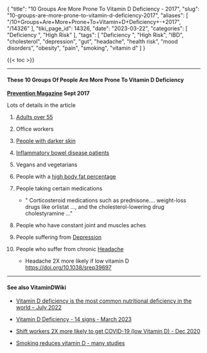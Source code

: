 {
    "title": "10 Groups Are More Prone To Vitamin D Deficiency - 2017",
    "slug": "10-groups-are-more-prone-to-vitamin-d-deficiency-2017",
    "aliases": [
        "/10+Groups+Are+More+Prone+To+Vitamin+D+Deficiency+-+2017",
        "/14326"
    ],
    "tiki_page_id": 14326,
    "date": "2023-03-22",
    "categories": [
        "Deficiency ",
        "High Risk"
    ],
    "tags": [
        "Deficiency ",
        "High Risk",
        "IBD",
        "cholesterol",
        "depression",
        "gut",
        "headache",
        "health risk",
        "mood disorders",
        "obesity",
        "pain",
        "smoking",
        "vitamin d"
    ]
}


{{< toc >}} 

---

#### These 10 Groups Of People Are More Prone To Vitamin D Deficiency

 **[Prevention Magazine](https://www.prevention.com/health/a20488821/risk-for-vitamin-d-deficiency/) Sept 2017** 

Lots of details in the article

1. [Adults over 55](/posts/13-reasons-why-many-seniors-need-more-vitamin-d-both-dose-and-level)

1. Office workers

1. [People with darker skin](/posts/overview-dark-skin-and-vitamin-d)

1. [Inflammatory bowel disease patients](/posts/vitamin-d-interactions-with-poor-gut-celiac-ibd-and-bariatric-surgery-several-studies)

1. Vegans and vegetarians

1. People with a [high body fat percentage](/posts/overview-obesity-and-vitamin-d)

1. People taking certain medications

   * " Corticosteroid medications such as prednisone.... weight-loss drugs like orlistat ..., and the cholesterol-lowering drug cholestyramine ..."

1. People who have constant joint and muscles aches

1. People suffering from [Depression](/tags/depression.html)

1. People who suffer from chronic [Headache](/tags/headache.html)

   * Headache 2X more likely if low vitamin D https://doi.org/10.1038/srep39697

---

#### See also VitaminDWiki

* [Vitamin D deficiency is the most common nutritional deficiency in the world – July 2022](/posts/vitamin-d-deficiency-is-the-most-common-nutritional-deficiency-in-the-world)

* [Vitamin D Deficiency - 14 signs - March 2023](/posts/vitamin-d-deficiency-14-signs)

* [Shift workers 2X more likely to get COVID-19 (low Vitamin D) - Dec 2020](/posts/shift-workers-2x-more-likely-to-get-covid-19-low-vitamin-d)

* [Smoking reduces vitamin D - many studies](/posts/smoking-reduces-vitamin-d-many-studies)